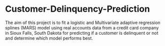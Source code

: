 # Customer-Delinquency-Prediction
The aim of this project is to fit a logistic and Multivariate adaptive regression splines (MARS) model using real accounts data from a credit card company in Sioux Falls, South Dakota for predicting if a customer is delinquent or not and determine which model performs best.
